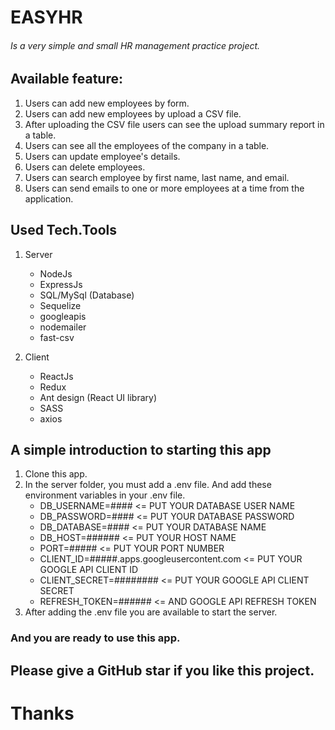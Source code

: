 # EASYHR

###### Is a very simple and small HR management practice project.

## Available feature:

1. Users can add new employees by form.
2. Users can add new employees by upload a CSV file.
3. After uploading the CSV file users can see the upload summary report in a table.
4. Users can see all the employees of the company in a table.
5. Users can update employee's details.
6. Users can delete employees.
7. Users can search employee by first name, last name, and email.
8. Users can send emails to one or more employees at a time from the application.

## Used Tech.Tools

1. Server

   - NodeJs
   - ExpressJs
   - SQL/MySql (Database)
   - Sequelize
   - googleapis
   - nodemailer
   - fast-csv

2. Client
   - ReactJs
   - Redux
   - Ant design (React UI library)
   - SASS
   - axios

## A simple introduction to starting this app

1. Clone this app.
2. In the server folder, you must add a .env file. And add these environment variables in your .env file.
   - DB_USERNAME=#### <= PUT YOUR DATABASE USER NAME
   - DB_PASSWORD=#### <= PUT YOUR DATABASE PASSWORD
   - DB_DATABASE=#### <= PUT YOUR DATABASE NAME
   - DB_HOST=###### <= PUT YOUR HOST NAME
   - PORT=##### <= PUT YOUR PORT NUMBER
   - CLIENT_ID=#####.apps.googleusercontent.com <= PUT YOUR GOOGLE API CLIENT ID
   - CLIENT_SECRET=######## <= PUT YOUR GOOGLE API CLIENT SECRET
   - REFRESH_TOKEN=###### <= AND GOOGLE API REFRESH TOKEN
3. After adding the .env file you are available to start the server.

### And you are ready to use this app.

## Please give a GitHub star if you like this project.

# Thanks

